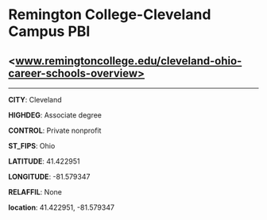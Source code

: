 # Remington College-Cleveland Campus PBI
## <www.remingtoncollege.edu/cleveland-ohio-career-schools-overview>
---
**CITY**: Cleveland

**HIGHDEG**: Associate degree

**CONTROL**: Private nonprofit

**ST_FIPS**: Ohio

**LATITUDE**: 41.422951

**LONGITUDE**: -81.579347

**RELAFFIL**: None

**location**: 41.422951, -81.579347